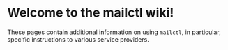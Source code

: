 # Welcome to the mailctl wiki!

These pages contain additional information on using `mailctl`,
in particular, specific instructions to various service providers.


